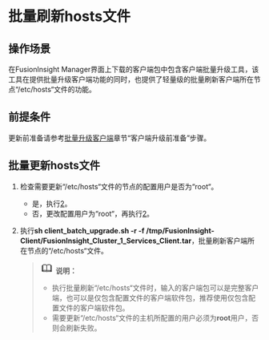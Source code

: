 # 批量刷新hosts文件<a name="admin_guide_000024"></a>

## 操作场景<a name="section872044116116"></a>

在FusionInsight Manager界面上下载的客户端包中包含客户端批量升级工具，该工具在提供批量升级客户端功能的同时，也提供了轻量级的批量刷新客户端所在节点“/etc/hosts“文件的功能。

## 前提条件<a name="section15722105592216"></a>

更新前准备请参考[批量升级客户端](批量升级客户端.md)章节“客户端升级前准备”步骤。

## 批量更新hosts文件<a name="section205956116520"></a>

1.  检查需要更新“/etc/hosts“文件的节点的配置用户是否为“root“。
    -   是，执行[2](#li11411382418)。
    -   否，更改配置用户为“root“，再执行[2](#li11411382418)。

2.  <a name="li11411382418"></a>执行**sh client\_batch\_upgrade.sh -r -f /tmp/FusionInsight-Client/FusionInsight\_Cluster\_1\_Services\_Client.tar**，批量刷新客户端所在节点的“/etc/hosts“文件。

    >![](public_sys-resources/icon-note.gif) **说明：** 
    >-   执行批量刷新“/etc/hosts“文件时，输入的客户端包可以是完整客户端，也可以是仅包含配置文件的客户端软件包，推荐使用仅包含配置文件的客户端软件包。
    >-   需要更新“/etc/hosts“文件的主机所配置的用户必须为**root**用户，否则会刷新失败。


